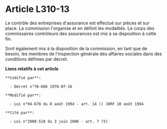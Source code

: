 # Article L310-13

Le contrôle des entreprises d'assurance est effectué sur pièces et sur place. La commission l'organise et en définit les
modalités. Le corps des commissaires contrôleurs des assurances est mis à sa disposition à cette fin.

Sont également mis à la disposition de la commission, en tant que de besoin, les membres de l'inspection générale des
affaires sociales dans des conditions définies par décret.

**Liens relatifs à cet article**

	**Codifié par**:

	  - Décret n°76-666 1976-07-16

	**Modifié par**:

	  - Loi n°94-678 du 8 août 1994 - art. 14 () JORF 10 août 1994

	**Cité par**:

	  - Loi n°2008-518 du 3 juin 2008 - art. 7 (V)
